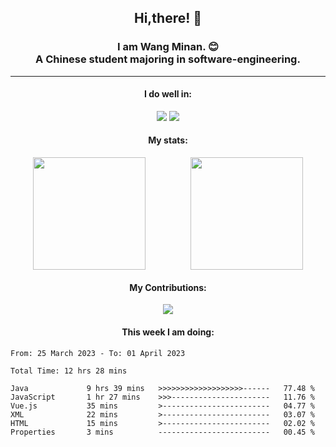 <div align="center">
	<h2>
		Hi,there! 👋
	</h2>
	<h3>
		I am Wang Minan. 😊 <br>
		A Chinese student majoring in software-engineering.
	</h3>
	<hr>
	<h4>I do well in:</h4>
		<div>
			<img src="https://img.shields.io/badge/-Java-orange" />
			<img src="https://img.shields.io/badge/-Vue.js-brightgreen" />
		</div>
	<h4>My stats:</h4>
	<div style="display: flex; justify-content: space-around;">
		<img style="height: 180px;" src="https://github-readme-stats-wangminan.vercel.app/api?username=WangMinan&show_icons=true" />
		<img style="height: 180px;" src="https://github-readme-stats-wangminan.vercel.app/api/top-langs/?username=WangMinan&layout=compact" />
	</div>
	<h4>My Contributions:</h4>
	<div>
		<img src="https://github-readme-activity-graph.cyclic.app/graph?username=WangMinan&theme=vue" />
	</div>
    <h4 style="text-align=center;">This week I am doing:</h4>
</div>



<!--START_SECTION:waka-->

```text
From: 25 March 2023 - To: 01 April 2023

Total Time: 12 hrs 28 mins

Java             9 hrs 39 mins   >>>>>>>>>>>>>>>>>>>------   77.48 %
JavaScript       1 hr 27 mins    >>>----------------------   11.76 %
Vue.js           35 mins         >------------------------   04.77 %
XML              22 mins         >------------------------   03.07 %
HTML             15 mins         >------------------------   02.02 %
Properties       3 mins          -------------------------   00.45 %
```

<!--END_SECTION:waka-->
